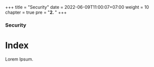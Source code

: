 +++
title = "Security"
date = 2022-06-09T11:00:07+07:00
weight = 10
chapter = true
pre = "<b>2. </b>"
+++

### Security

# Index

Lorem Ipsum.